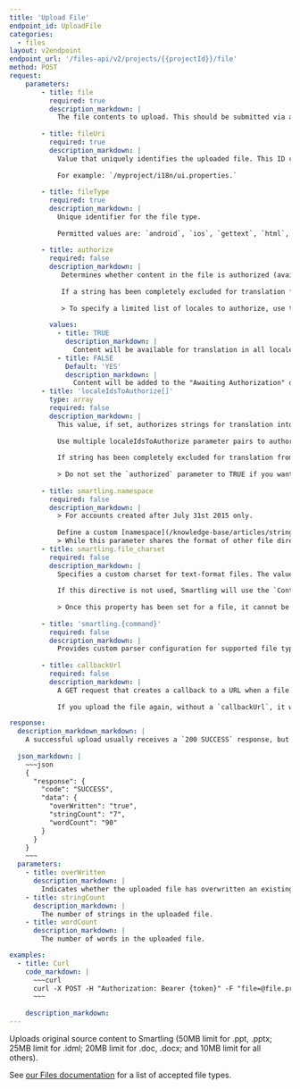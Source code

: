 ```yaml
---
title: 'Upload File'
endpoint_id: UploadFile
categories:
  - files
layout: v2endpoint
endpoint_url: '/files-api/v2/projects/{{projectId}}/file'
method: POST 
request:
    parameters:
        - title: file
          required: true
          description_markdown: |
            The file contents to upload. This should be submitted via a multipart/form-data POST request.
      
        - title: fileUri
          required: true
          description_markdown: |
            Value that uniquely identifies the uploaded file. This ID can be used to request the file back. We recommend you use file path + file name, similar to how version control systems identify the file. 
            
            For example: `/myproject/i18n/ui.properties.`
            
        - title: fileType
          required: true
          description_markdown: |
            Unique identifier for the file type. 
            
            Permitted values are: `android`, `ios`, `gettext`, `html`, `javaProperties`, `yaml`, `xliff`, `xml`, `json`, `docx`, `pptx`, `xlsx`, `idml`, `qt`, `resx`, `plaintext`, `cvs`, or `stringsdict`.'
            
        - title: authorize
          required: false
          description_markdown: |
             Determines whether content in the file is authorized (available for translation) in all locales upon submitting the file via the Smartling Dashboard. An error message will return if there are insufficient translation funds and authorized is set to true. 
            
             If a string has been completely excluded for translation from all languages, or excluded from translation for a specific language, `authorize` will NOT authorize it. 
            
             > To specify a limited list of locales to authorize, use the `localeIdsToAuthorize[]` parameter.
            
          values:
            - title: TRUE
              description_markdown: |
                Content will be available for translation in all locales on upload'
            - title: FALSE
              Default: 'YES'
              description_markdown: |
                Content will be added to the "Awaiting Authorization" queue on upload        
        - title: 'localeIdsToAuthorize[]'
          type: array
          required: false
          description_markdown: |
            This value, if set, authorizes strings for translation into specific locales. Use the project/locale/list call to get the list of locales for the project or see them in the dashboard on the API settings page. 
            
            Use multiple localeIdsToAuthorize parameter pairs to authorize more than one locale. You can add languages by uploading the file again and indicating the language to authorize with `localeIdsToAuthorize` or all languages with `authorized`, or in the dashboard using the "Show Partially Authorized" filter option from the Awaiting Authorization list. 
            
            If string has been completely excluded for translation from all languages, or excluded from translation for a specific language, `localesIdsToAuthorize` will NOT authorize it. 
            
            > Do not set the `authorized` parameter to TRUE if you want to specify individual locales to authorize. Submitting an upload with both of these parameters set will result in a validation error.
            
        - title: smartling.namespace
          required: false
          description_markdown: |
            > For accounts created after July 31st 2015 only. 
            
            Define a custom [namespace](/knowledge-base/articles/string-sharing-namespaces/) for the file. This works for Application Resource Files only. For Business Documents, see [Update File](/knowledge-base/articles/managing-business-documents/#updating-files). 
            > While this parameter shares the format of other file directives, it will not work as an inline directive and must be specified in the API call.'
        - title: smartling.file_charset
          required: false
          description_markdown: |
            Specifies a custom charset for text-format files. The value should be the name of the character set. See a full list of supported character sets [here](http://docs.oracle.com/javase/6/docs/technotes/guides/intl/encoding.doc.html).
            
            If this directive is not used, Smartling will use the `Content-Type` request header to determine if the content is encoded with UTF-16, UTF-16B or UTF-16LE. If there is no `Content-Type` header, Smartling will examine the file for UTF-16 characters. If none are detected, UTF-8 encoding will be used.
            
            > Once this property has been set for a file, it cannot be changed. If you reupload the file, it will use the original charset, even if you change the directive. An error will be returned if this directive is used when uploading binary-format file types, such as Office or IDML files.
            
        - title: 'smartling.{command}'
          required: false
          description_markdown: |
            Provides custom parser configuration for supported file types. See [Supported File Types](/developers/supported-file-types/) for more details.
            
        - title: callbackUrl
          required: false
          description_markdown: |
            A GET request that creates a callback to a URL when a file is 100% published for a locale. The callback gives the fileUri and locale with the format `http[/s]://your.url?locale=xx-XX&fileUri=your.file`. 
            
            If you upload the file again, without a `callbackUrl`, it will remove any previous `callbackUrl` for that file. The [RequestBin](http://requestb.in) service is a convenient way to test callback URLs. RequestBin generates a short-lived disposable URL that displays all posted requests.'

response:
  description_markdown_markdown: | 
    A successful upload usually receives a `200 SUCCESS` response, but if the upload is not complete after a minute, a `202 ACCEPTED` response will be sent. See [Response Format](/developers/API/v2/Response-Format) for more details.
    
  json_markdown: |
    ~~~json
    {
      "response": {
        "code": "SUCCESS",
        "data": {
          "overWritten": "true",
          "stringCount": "7",
          "wordCount": "90"
        }
      }
    }
    ~~~
  parameters:
    - title: overWritten
      description_markdown: |
        Indicates whether the uploaded file has overwritten an existing file; either `true` or `false`.
    - title: stringCount
      description_markdown: |
        The number of strings in the uploaded file.
    - title: wordCount
      description_markdown: |
        The number of words in the uploaded file.

examples:
  - title: Curl
    code_markdown: |
      ~~~curl
      curl -X POST -H "Authorization: Bearer {token}" -F "file=@file.properties;type=text/plain" -F "fileUri=file.properties"  -F "fileType=javaProperties" 'https://api.smartling.com/files-api/v2/projects/{projectId}/file'
      ~~~
       
    description_markdown:
---
```


Uploads original source content to Smartling (50MB limit for .ppt, .pptx; 25MB limit for .idml; 20MB limit for .doc, .docx; and 10MB limit for all others).
  
See [our Files documentation](/developers/files/) for a list of accepted file types.

